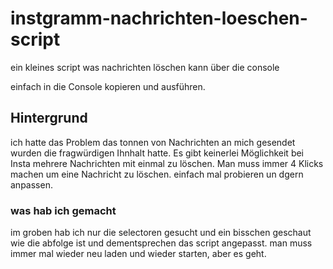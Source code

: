 # instgramm-nachrichten-loeschen-script
ein kleines script was nachrichten löschen kann über die console

einfach in die Console kopieren und ausführen.

## Hintergrund
ich hatte das Problem das tonnen von Nachrichten an mich gesendet wurden die fragwürdigen Ihnhalt hatte. Es gibt keinerlei Möglichkeit bei Insta mehrere Nachrichten mit einmal zu löschen. Man muss immer 4 Klicks machen um eine Nachricht zu löschen. einfach mal probieren un dgern anpassen.

### was hab ich gemacht
im groben hab ich nur die selectoren gesucht und ein bisschen geschaut wie die abfolge ist und dementsprechen das script angepasst. man muss immer mal wieder neu laden und wieder starten, aber es geht. 
